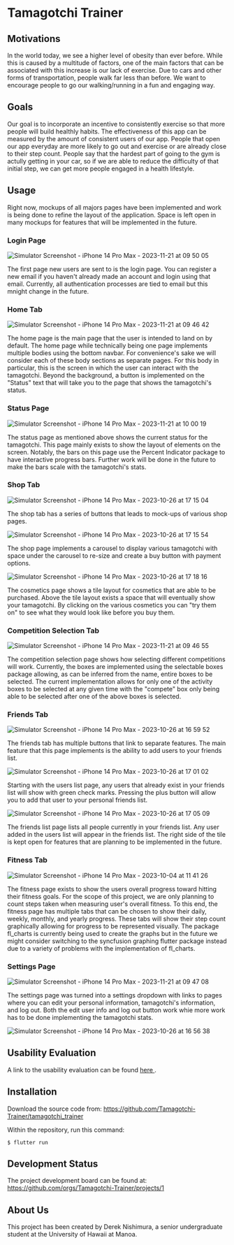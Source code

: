# Tamagotchi Trainer

## Motivations
In the world today, we see a higher level of obesity than ever before. While this is caused by a multitude of factors, one of the main factors that can be associated with this increase is our lack of exercise. Due to cars and other forms of transportation, people walk far less than before. We want to encourage people to go our walking/running in a fun and engaging way.

## Goals
Our goal is to incorporate an incentive to consistently exercise so that more people will build healthly habits. The effectiveness of this app can be measured by the amount of consistent users of our app. People that open our app everyday are more likely to go out and exercise or are already close to their step count. People say that the hardest part of going to the gym is actully getting in your car, so if we are able to reduce the difficulty of that initial step, we can get more people engaged in a health lifestyle.

## Usage
Right now, mockups of all majors pages have been implemented and work is being done to refine the layout of the application. Space is left open in many mockups for features that will be implemented in the future.

### Login Page

![Simulator Screenshot - iPhone 14 Pro Max - 2023-11-21 at 09 50 05](https://github.com/Tamagotchi-Trainer/tamagotchi-trainer.github.io/assets/112514272/462187d5-fb94-4a3d-bb32-67ed50ab0ae7)

The first page new users are sent to is the login page. You can register a new email if you haven't already made an account and login using that email. Currently, all authentication processes are tied to email but this mnight change in the future.

### Home Tab

![Simulator Screenshot - iPhone 14 Pro Max - 2023-11-21 at 09 46 42](https://github.com/Tamagotchi-Trainer/tamagotchi-trainer.github.io/assets/112514272/749bb192-47cb-47dd-b876-eb270a8e268d)

The home page is the main page that the user is intended to land on by default. The home page while technically being one page implements multiple bodies using the bottom navbar. For convenience's sake we will consider each of these body sections as separate pages. For this body in particular, this is the screen in which the user can interact with the tamagotchi. Beyond the background, a button is implemented on the "Status" text that will take you to the page that shows the tamagotchi's status.

### Status Page

![Simulator Screenshot - iPhone 14 Pro Max - 2023-11-21 at 10 00 19](https://github.com/Tamagotchi-Trainer/tamagotchi-trainer.github.io/assets/112514272/f1a5c01a-c90b-4249-bc52-6ccb27030927)

The status page as mentioned above shows the current status for the tamagotchi. This page mainly exists to show the layout of elements on the screen. Notably, the bars on this page use the Percent Indicator package to have interactive progress bars. Further work will be done in the future to make the bars scale with the tamagotchi's stats.

### Shop Tab

![Simulator Screenshot - iPhone 14 Pro Max - 2023-10-26 at 17 15 04](https://github.com/Tamagotchi-Trainer/tamagotchi-trainer.github.io/assets/112514272/42f1e21d-d62e-4202-b15a-5e5ccecafbd4)

The shop tab has a series of buttons that leads to mock-ups of various shop pages.

![Simulator Screenshot - iPhone 14 Pro Max - 2023-10-26 at 17 15 54](https://github.com/Tamagotchi-Trainer/tamagotchi-trainer.github.io/assets/112514272/d7240c32-e5fe-4f5f-ab0e-163ca8eb41d4)

The shop page implements a carousel to display various tamagotchi with space under the carousel to re-size and create a buy button with payment options.

![Simulator Screenshot - iPhone 14 Pro Max - 2023-10-26 at 17 18 16](https://github.com/Tamagotchi-Trainer/tamagotchi-trainer.github.io/assets/112514272/5051d8fd-3c67-4942-b7b1-efd16f725443)

The cosmetics page shows a tile layout for cosmetics that are able to be purchased. Above the tile layout exists a space that will eventually show your tamagotchi. By clicking on the various cosmetics you can "try them on" to see what they would look like before you buy them.

### Competition Selection Tab

![Simulator Screenshot - iPhone 14 Pro Max - 2023-11-21 at 09 46 55](https://github.com/Tamagotchi-Trainer/tamagotchi-trainer.github.io/assets/112514272/229e6877-c1fa-4e5a-beb1-0c7b8607b157)


The competition selection page shows how selecting different competitions will work. Currently, the boxes are implemented using the selectable boxes package allowing, as can be inferred from the name, entire boxes to be selected. The current implementation allows for only one of the activity boxes to be selected at any given time with the "compete" box only being able to be selected after one of the above boxes is selected.

### Friends Tab

![Simulator Screenshot - iPhone 14 Pro Max - 2023-10-26 at 16 59 52](https://github.com/Tamagotchi-Trainer/tamagotchi-trainer.github.io/assets/112514272/02f706a3-1e15-454a-8efb-4843d8162109)

The friends tab has multiple buttons that link to separate features. The main feature that this page implements is the ability to add users to your friends list.

![Simulator Screenshot - iPhone 14 Pro Max - 2023-10-26 at 17 01 02](https://github.com/Tamagotchi-Trainer/tamagotchi-trainer.github.io/assets/112514272/bf3f2402-285e-47a8-b581-268e809fd2f9)

Starting with the users list page, any users that already exist in your friends list will show with green check marks. Pressing the plus button will allow you to add that user to your personal friends list.

![Simulator Screenshot - iPhone 14 Pro Max - 2023-10-26 at 17 05 09](https://github.com/Tamagotchi-Trainer/tamagotchi-trainer.github.io/assets/112514272/176be292-d76b-4144-bd31-e4fe1f5a4e15)

The friends list page lists all people currently in your friends list. Any user added in the users list will appear in the friends list. The right side of the tile is kept open for features that are planning to be implemented in the future.

### Fitness Tab

![Simulator Screenshot - iPhone 14 Pro Max - 2023-10-04 at 11 41 26](https://github.com/Tamagotchi-Trainer/tamagotchi-trainer.github.io/assets/112514272/ce314f10-d1c2-42ab-8eb5-fb41547f3f38)

The fitness page exists to show the users overall progress toward hitting their fitness goals. For the scope of this project, we are only planning to count steps taken when measuring user's overall fitness. To this end, the fitness page has multiple tabs that can be chosen to show their daily, weekly, monthly, and yearly progress. These tabs will show their step count graphically allowing for progress to be represented visually. The package fl_charts is currently being used to create the graphs but in the future we might consider switching to the syncfusion graphing flutter package instead due to a variety of problems with the implementation of fl_charts.

### Settings Page

![Simulator Screenshot - iPhone 14 Pro Max - 2023-11-21 at 09 47 08](https://github.com/Tamagotchi-Trainer/tamagotchi-trainer.github.io/assets/112514272/1a012f51-e041-4488-9137-0d84fdccc200)

The settings page was turned into a settings dropdown with links to pages where you can edit your personal information, tamagotchi's information, and log out. Both the edit user info and log out button work whie more work has to be done implementing the tamagotchi stats.

![Simulator Screenshot - iPhone 14 Pro Max - 2023-10-26 at 16 56 38](https://github.com/Tamagotchi-Trainer/tamagotchi-trainer.github.io/assets/112514272/13ddef29-fb9b-472a-8f71-e44861920ed5)

## Usability Evaluation

A link to the usability evaluation can be found <a href="https://tamagotchi-trainer.github.io/evaluation"> here </a>.


## Installation
Download the source code from: <https://github.com/Tamagotchi-Trainer/tamagotchi_trainer>

Within the repository, run this command:
```
$ flutter run
```

## Development Status
The project development board can be found at: <https://github.com/orgs/Tamagotchi-Trainer/projects/1>

## About Us
This project has been created by Derek Nishimura, a senior undergraduate student at the University of Hawaii at Manoa.

